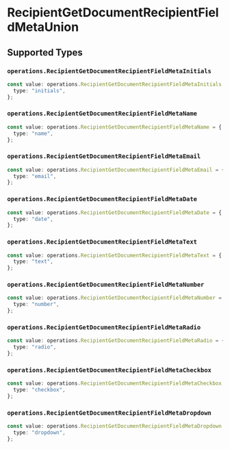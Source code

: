 # RecipientGetDocumentRecipientFieldMetaUnion


## Supported Types

### `operations.RecipientGetDocumentRecipientFieldMetaInitials`

```typescript
const value: operations.RecipientGetDocumentRecipientFieldMetaInitials = {
  type: "initials",
};
```

### `operations.RecipientGetDocumentRecipientFieldMetaName`

```typescript
const value: operations.RecipientGetDocumentRecipientFieldMetaName = {
  type: "name",
};
```

### `operations.RecipientGetDocumentRecipientFieldMetaEmail`

```typescript
const value: operations.RecipientGetDocumentRecipientFieldMetaEmail = {
  type: "email",
};
```

### `operations.RecipientGetDocumentRecipientFieldMetaDate`

```typescript
const value: operations.RecipientGetDocumentRecipientFieldMetaDate = {
  type: "date",
};
```

### `operations.RecipientGetDocumentRecipientFieldMetaText`

```typescript
const value: operations.RecipientGetDocumentRecipientFieldMetaText = {
  type: "text",
};
```

### `operations.RecipientGetDocumentRecipientFieldMetaNumber`

```typescript
const value: operations.RecipientGetDocumentRecipientFieldMetaNumber = {
  type: "number",
};
```

### `operations.RecipientGetDocumentRecipientFieldMetaRadio`

```typescript
const value: operations.RecipientGetDocumentRecipientFieldMetaRadio = {
  type: "radio",
};
```

### `operations.RecipientGetDocumentRecipientFieldMetaCheckbox`

```typescript
const value: operations.RecipientGetDocumentRecipientFieldMetaCheckbox = {
  type: "checkbox",
};
```

### `operations.RecipientGetDocumentRecipientFieldMetaDropdown`

```typescript
const value: operations.RecipientGetDocumentRecipientFieldMetaDropdown = {
  type: "dropdown",
};
```


